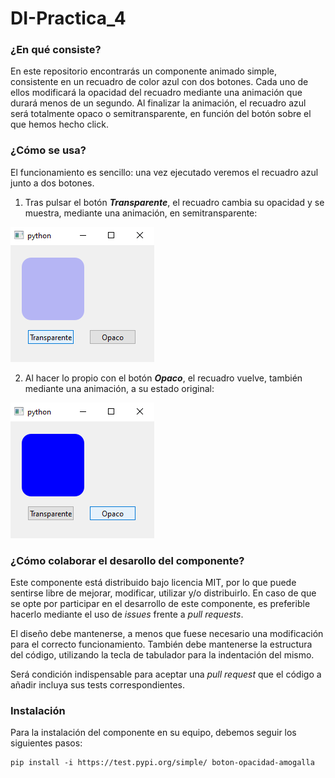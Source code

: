 # DI-Practica_4

### ¿En qué consiste?
En este repositorio encontrarás un componente animado simple, consistente en un recuadro de color azul con dos botones. Cada uno de ellos modificará la opacidad del recuadro mediante una animación que durará menos de un segundo. Al finalizar la animación, el recuadro azul será totalmente opaco o semitransparente, en función del botón sobre el que hemos hecho click.

### ¿Cómo se usa?
El funcionamiento es sencillo: una vez ejecutado veremos el recuadro azul junto a dos botones.

1. Tras pulsar el botón ***Transparente***, el recuadro cambia su opacidad y se muestra, mediante una animación, en semitransparente:

![Botón transparente](https://raw.githubusercontent.com/amogalla/DI-Practica_4/main/docs/componente_transparente.png "Botón transparente")

2. Al hacer lo propio con el botón ***Opaco***, el recuadro vuelve, también mediante una animación, a su estado original:

![Botón opaco](https://raw.githubusercontent.com/amogalla/DI-Practica_4/main/docs/componente1.png  "Botón opaco")

### ¿Cómo colaborar el desarollo del componente?
Este componente está distribuido bajo licencia MIT, por lo que puede sentirse libre de mejorar, modificar, utilizar y/o distribuirlo. En caso de que se opte por participar en el desarrollo de este componente, es preferible hacerlo mediante el uso de _issues_ frente a _pull requests_. 

El diseño debe mantenerse, a menos que fuese necesario una modificación para el correcto funcionamiento. También debe mantenerse la estructura del código, utilizando la tecla de tabulador para la indentación del mismo. 

Será condición indispensable para aceptar una _pull request_ que el código a añadir incluya sus tests correspondientes.


### Instalación
Para la instalación del componente en su equipo, debemos seguir los siguientes pasos:

```markdown
pip install -i https://test.pypi.org/simple/ boton-opacidad-amogalla
```
